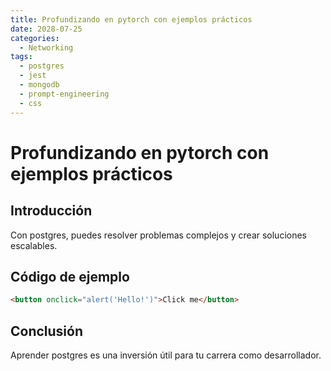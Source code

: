 ```yaml
---
title: Profundizando en pytorch con ejemplos prácticos
date: 2028-07-25
categories:
  - Networking
tags:
  - postgres
  - jest
  - mongodb
  - prompt-engineering
  - css
---
```


# Profundizando en pytorch con ejemplos prácticos

## Introducción

Con postgres, puedes resolver problemas complejos y crear soluciones escalables.

## Código de ejemplo

```html
<button onclick="alert('Hello!')">Click me</button>
```

## Conclusión

Aprender postgres es una inversión útil para tu carrera como desarrollador.